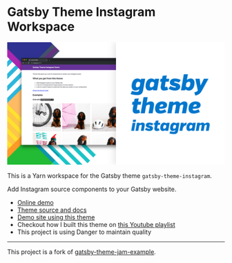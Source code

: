 # Gatsby Theme Instagram Workspace

![Theme cover image](./theme/shots/cover.jpg)

This is a Yarn workspace for the Gatsby theme `gatsby-theme-instagram`.

Add Instagram source components to your Gatsby website.

- [Online demo](https://gatsby-theme-instagram.netlify.com/)
- [Theme source and docs](./theme)
- [Demo site using this theme](./demo)
- Checkout how I built this theme on [this Youtube playlist](https://www.youtube.com/playlist?list=PL_Q4x-stM4VJNLSloUtRgFH-7VW99I-WS)
- This project is using Danger to maintain quality

---
This project is a fork of [gatsby-theme-jam-example](https://github.com/jlengstorf/gatsby-theme-jam-example).
